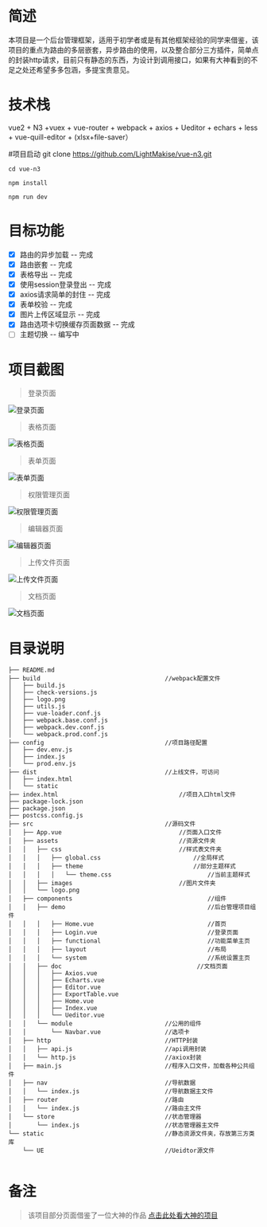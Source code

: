 
# 简述
本项目是一个后台管理框架，适用于初学者或是有其他框架经验的同学来借鉴，该项目的重点为路由的多层嵌套，异步路由的使用，以及整合部分三方插件，简单点的封装http请求，目前只有静态的东西，为设计到调用接口，如果有大神看到的不足之处还希望多多包涵，多提宝贵意见。

# 技术栈

vue2 + N3 +vuex + vue-router + webpack + axios + Ueditor + echars + less + vue-quill-editor + (xlsx+file-saver）

#项目启动
	git clone https://github.com/LightMakise/vue-n3.git 
	
	cd vue-n3
	
	npm install
	
	npm run dev

# 目标功能
- [x] 路由的异步加载 -- 完成
- [x] 路由嵌套 -- 完成
- [x] 表格导出 -- 完成
- [x] 使用session登录登出 -- 完成
- [x] axios请求简单的封住 -- 完成
- [x] 表单校验 -- 完成
- [x] 图片上传区域显示 -- 完成
- [x] 路由选项卡切换缓存页面数据 -- 完成
- [ ] 主题切换 -- 编写中

# 项目截图
> 登录页面

![登录页面](./demo-img/login.png)

> 表格页面

![表格页面](./demo-img/table.png)

> 表单页面

![表单页面](./demo-img/form.png)

> 权限管理页面

![权限管理页面](./demo-img/authority.png)

> 编辑器页面

![编辑器页面](./demo-img/editor.png)

> 上传文件页面

![上传文件页面](./demo-img/upload.png)

> 文档页面

![文档页面](./demo-img/doc.png)


# 目录说明
```
├── README.md     
├── build 	 						        //webpack配置文件
│   ├── build.js					
│   ├── check-versions.js
│   ├── logo.png
│   ├── utils.js
│   ├── vue-loader.conf.js
│   ├── webpack.base.conf.js
│   ├── webpack.dev.conf.js
│   └── webpack.prod.conf.js
├── config							        //项目路径配置
│   ├── dev.env.js
│   ├── index.js
│   └── prod.env.js
├── dist							        //上线文件，可访问
│   ├── index.html
│   └── static
├── index.html							        //项目入口html文件
├── package-lock.json
├── package.json
├── postcss.config.js			
├── src								        //源码文件
│   ├── App.vue							        //页面入口文件
│   ├── assets							        //资源文件夹
│   │   ├── css							        //样式表文件夹
│   │   │   ├── global.css					        //全局样式
│   │   │   ├── theme						        //部分主题样式
│   │   │   │   └── theme.css 		                    //当前主题样式
│   │   ├── images					            //图片文件夹
│   │   └── logo.png
│   ├── components					                    //组件
│   │   ├── demo					                    //后台管理项目组件
│   │   │   ├── Home.vue			                    //首页
│   │   │   ├── Login.vue			                    //登录页面
│   │   │   ├── functional			                    //功能菜单主页
│   │   │   ├── layout				                    //布局
│   │   │   └── system				                    //系统设置主页
│   │   ├── doc						                 //文档页面
│   │   │   ├── Axios.vue		
│   │   │   ├── Echarts.vue
│   │   │   ├── Editor.vue
│   │   │   ├── ExportTable.vue
│   │   │   ├── Home.vue
│   │   │   ├── Index.vue
│   │   │   └── Ueditor.vue
│   │   └── module					        //公用的组件
│   │       └── Navbar.vue			        //选项卡
│   ├── http						        //HTTP封装
│   │   ├── api.js					        //api调用封装
│   │   └── http.js					        //axiox封装
│   ├── main.js						        //程序入口文件，加载各种公共组件
│   ├── nav							        //导航数据
│   │   └── index.js				        //导航数据主文件
│   ├── router						        //路由
│   │   └── index.js				        //路由主文件
│   └── store						        //状态管理器
│       └── index.js				        //状态管理器主文件
└── static							        //静态资源文件夹，存放第三方类库
    └── UE							        //Ueidtor源文件
    
```

# 备注
> 该项目部分页面借鉴了一位大神的作品 [点击此处看大神的项目](https://github.com/N3-components/N3-admin) 